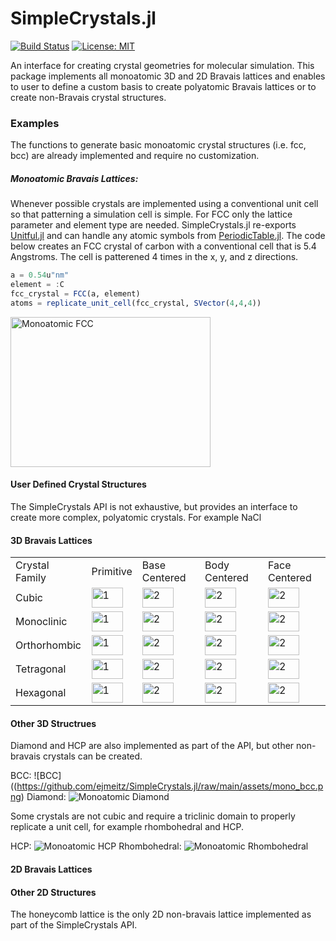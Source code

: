 # SimpleCrystals.jl

[![Build Status](https://ci.appveyor.com/api/projects/status/kd016pcm9epk1xk9?svg=true)](https://ci.appveyor.com/project/ejmeitz/simplecrystals-jl)
[![License: MIT](https://img.shields.io/badge/License-MIT-green.svg)](https://opensource.org/licenses/MIT)
<!-- [![Latest release](https://img.shields.io/github/release/ejmeitz/SimpleCrystals.jl.svg)](https://github.com/ejmeitz/SimpleCrystals.jl/releases/latest)
[![Documentation stable](https://img.shields.io/badge/docs-stable-blue.svg)](https://JuliaMolSim.github.io/Molly.jl/stable)-->

 An interface for creating crystal geometries for molecular simulation. This package implements all monoatomic 3D and 2D Bravais lattices and enables to user to define a custom basis to create polyatomic Bravais lattices or to create non-Bravais crystal structures.

 ### Examples

The functions to generate basic monoatomic crystal structures (i.e. fcc, bcc) are already implemented and require no customization.

##### Monoatomic Bravais Lattices:
Whenever possible crystals are implemented using a conventional unit cell so that patterning a simulation cell is simple. For FCC only the lattice parameter and element type are needed. SimpleCrystals.jl re-exports [Unitful.jl](https://painterqubits.github.io/Unitful.jl/stable/) and can handle any atomic symbols from [PeriodicTable.jl](https://github.com/JuliaPhysics/PeriodicTable.jl). The code below creates an FCC crystal of carbon with a conventional cell that is 5.4 Angstroms. The cell is patterened 4 times in the x, y, and z directions.

```julia
a = 0.54u"nm"
element = :C
fcc_crystal = FCC(a, element)
atoms = replicate_unit_cell(fcc_crystal, SVector(4,4,4))
```
<img src="https://github.com/ejmeitz/SimpleCrystals.jl/raw/main/assets/mono_fcc.png" alt="Monoatomic FCC" width = 320px height = 240px>

#### User Defined Crystal Structures
The SimpleCrystals API is not exhaustive, but provides an interface to create more complex, polyatomic crystals. For example NaCl




#### 3D Bravais Lattices
<table>
    <tr>
        <td>Crystal Family</td>
        <td>Primitive</td>
        <td>Base Centered</td>
        <td>Body Centered</td>
        <td>Face Centered</td>
    </tr>
    <tr>
        <td>Cubic</td>
        <td> <img src="https://github.com/ejmeitz/SimpleCrystals.jl/raw/main/assets/mono_fcc.png" alt="1" width = 50px height = 32px> </td>
        <td> <img src="https://github.com/ejmeitz/SimpleCrystals.jl/raw/main/assets/mono_fcc.png" alt="2" width = 50px height = 32px> </td>
        <td> <img src="https://github.com/ejmeitz/SimpleCrystals.jl/raw/main/assets/mono_fcc.png" alt="2" width = 50px height = 32px> </td>
        <td> <img src="https://github.com/ejmeitz/SimpleCrystals.jl/raw/main/assets/mono_fcc.png" alt="2" width = 50px height = 32px> </td>
    </tr>
    <tr>
        <td>Monoclinic</td>
        <td> <img src="https://github.com/ejmeitz/SimpleCrystals.jl/raw/main/assets/mono_fcc.png" alt="1" width = 50px height = 32px> </td>
        <td> <img src="https://github.com/ejmeitz/SimpleCrystals.jl/raw/main/assets/mono_fcc.png" alt="2" width = 50px height = 32px> </td>
        <td> <img src="https://github.com/ejmeitz/SimpleCrystals.jl/raw/main/assets/mono_fcc.png" alt="2" width = 50px height = 32px> </td>
        <td> <img src="https://github.com/ejmeitz/SimpleCrystals.jl/raw/main/assets/mono_fcc.png" alt="2" width = 50px height = 32px> </td>
    </tr>
    <tr>
        <td>Orthorhombic</td>
        <td> <img src="https://github.com/ejmeitz/SimpleCrystals.jl/raw/main/assets/mono_fcc.png" alt="1" width = 50px height = 32px> </td>
        <td> <img src="https://github.com/ejmeitz/SimpleCrystals.jl/raw/main/assets/mono_fcc.png" alt="2" width = 50px height = 32px> </td>
        <td> <img src="https://github.com/ejmeitz/SimpleCrystals.jl/raw/main/assets/mono_fcc.png" alt="2" width = 50px height = 32px> </td>
        <td> <img src="https://github.com/ejmeitz/SimpleCrystals.jl/raw/main/assets/mono_fcc.png" alt="2" width = 50px height = 32px> </td>
    </tr>
    <tr>
        <td>Tetragonal</td>
        <td> <img src="https://github.com/ejmeitz/SimpleCrystals.jl/raw/main/assets/mono_fcc.png" alt="1" width = 50px height = 32px> </td>
        <td> <img src="https://github.com/ejmeitz/SimpleCrystals.jl/raw/main/assets/mono_fcc.png" alt="2" width = 50px height = 32px> </td>
        <td> <img src="https://github.com/ejmeitz/SimpleCrystals.jl/raw/main/assets/mono_fcc.png" alt="2" width = 50px height = 32px> </td>
        <td> <img src="https://github.com/ejmeitz/SimpleCrystals.jl/raw/main/assets/mono_fcc.png" alt="2" width = 50px height = 32px> </td>
    </tr>
    <tr>
        <td>Hexagonal</td>
        <td> <img src="https://github.com/ejmeitz/SimpleCrystals.jl/raw/main/assets/mono_fcc.png" alt="1" width = 50px height = 32px> </td>
        <td> <img src="https://github.com/ejmeitz/SimpleCrystals.jl/raw/main/assets/mono_fcc.png" alt="2" width = 50px height = 32px> </td>
        <td> <img src="https://github.com/ejmeitz/SimpleCrystals.jl/raw/main/assets/mono_fcc.png" alt="2" width = 50px height = 32px> </td>
        <td> <img src="https://github.com/ejmeitz/SimpleCrystals.jl/raw/main/assets/mono_fcc.png" alt="2" width = 50px height = 32px> </td>
    </tr>

</table>

#### Other 3D Structrues
Diamond and HCP are also implemented as part of the API, but other non-bravais crystals can be created. 

BCC:
![BCC]((https://github.com/ejmeitz/SimpleCrystals.jl/raw/main/assets/mono_bcc.png)
Diamond:
![Monoatomic Diamond](https://github.com/ejmeitz/SimpleCrystals.jl/raw/main/assets/mono_diamond.png)

Some crystals are not cubic and require a triclinic domain to properly replicate a unit cell, for example rhombohedral and HCP.

HCP:
![Monoatomic HCP](https://github.com/ejmeitz/SimpleCrystals.jl/raw/main/assets/mono_hcp.png)
Rhombohedral:
![Monoatomic Rhombohedral](https://github.com/ejmeitz/SimpleCrystals.jl/raw/main/assets/mono_rhomb.png)

#### 2D Bravais Lattices

#### Other 2D Structures
The honeycomb lattice is the only 2D non-bravais lattice implemented as part of the SimpleCrystals API.